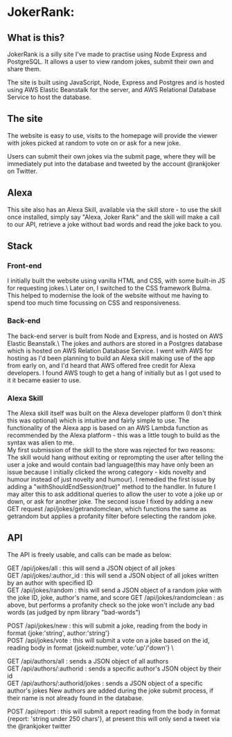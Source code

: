 # JokerRank:

## What is this?

JokerRank is a silly site I've made to practise using Node Express and PostgreSQL. It allows a user to view random jokes, submit their own and share them.

The site is built using JavaScript, Node, Express and Postgres and is hosted using AWS Elastic Beanstalk for the server, and AWS Relational Database Service to host the database.

## The site

The website is easy to use, visits to the homepage will provide the viewer with jokes picked at random to vote on or ask for a new joke.

Users can submit their own jokes via the submit page, where they will be immediately put into the database and tweeted by the account @rankjoker on Twitter.

## Alexa

This site also has an Alexa Skill, available via the skill store - to use the skill once installed, simply say "Alexa, Joker Rank" and the skill will make a call to our API, retrieve a joke without bad words and read the joke back to you.

## Stack

### Front-end

I initially built the website using vanilla HTML and CSS, with some built-in JS for requesting jokes.\ Later on, I switched to the CSS framework Bulma. This helped to modernise the look of the website without me having to spend too much time focussing on CSS and responsiveness.

### Back-end

The back-end server is built from Node and Express, and is hosted on AWS Elastic Beanstalk.\ The jokes and authors are stored in a Postgres database which is hosted on AWS Relation Database Service. I went with AWS for hosting as I'd been planning to build an Alexa skill making use of the app from early on, and I'd heard that AWS offered free credit for Alexa developers. I found AWS tough to get a hang of initially but as I got used to it it became easier to use.

### Alexa Skill

The Alexa skill itself was built on the Alexa developer platform (I don't think this was optional) which is intuitive and fairly simple to use. The functionality of the Alexa app is based on an AWS Lambda function as recommended by the Alexa platform - this was a little tough to build as the syntax was alien to me.\
My first submission of the skill to the store was rejected for two reasons: The skill would hang without exiting or reprompting the user after telling the user a joke and would contain bad language(this may have only been an issue because I initially clicked the wrong category - kids novelty and humour instead of just novelty and humour).
I remedied the first issue by adding a "withShouldEndSession(true)" method to the handler. In future I may alter this to ask additional queries to allow the user to vote a joke up or down, or ask for another joke.
The second issue I fixed by adding a new GET request /api/jokes/getrandomclean, which functions the same as getrandom but applies a profanity filter before selecting the random joke.

## API

The API is freely usable, and calls can be made as below:

GET /api/jokes/all : this will send a JSON object of all jokes \
GET /api/jokes/:author_id : this will send a JSON object of all jokes written by an author with specified ID \
GET /api/jokes/random : this will send a JSON object of a random joke with the joke ID, joke, author's name, and score
GET /api/jokes/randomclean : as above, but performs a profanity check so the joke won't include any bad words (as judged by npm library "bad-words")

POST /api/jokes/new : this will submit a joke, reading from the body in format {joke:'string', author:'string'} \
POST /api/jokes/vote : this will submit a vote on a joke based on the id, reading body in format {jokeid:number, vote:'up'/'down'} \

GET /api/authors/all : sends a JSON object of all authors \
GET /api/authors/:authorid : sends a specific author's JSON object by their id \
GET /api/authors/:authorid/jokes : sends a JSON object of a specific author's jokes
New authors are added during the joke submit process, if their name is not already found in the database.

POST /api/report : this will submit a report reading from the body in format {report: 'string under 250 chars'}, at present this will only send a tweet via the @rankjoker twitter
